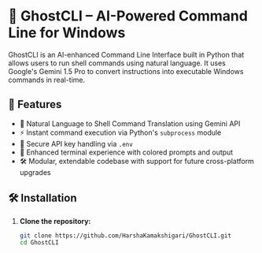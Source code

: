 # 🔮 GhostCLI – AI-Powered Command Line for Windows

GhostCLI is an AI-enhanced Command Line Interface built in Python that allows users to run shell commands using natural language. It uses Google's Gemini 1.5 Pro to convert instructions into executable Windows commands in real-time.

## 🚀 Features

- 🧠 Natural Language to Shell Command Translation using Gemini API  
- ⚡ Instant command execution via Python's `subprocess` module  
- 🔐 Secure API key handling via `.env`  
- 🎨 Enhanced terminal experience with colored prompts and output  
- 🛠️ Modular, extendable codebase with support for future cross-platform upgrades

## 🛠️ Installation

1. **Clone the repository:**
   ```bash
   git clone https://github.com/HarshaKamakshigari/GhostCLI.git
   cd GhostCLI
